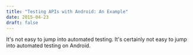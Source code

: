 ```yaml
---
title: "Testing APIs with Android: An Example"
date: 2015-04-23
draft: false
---
```



It's not easy to jump into automated testing. It's certainly not easy to jump into automated testing on Android.
